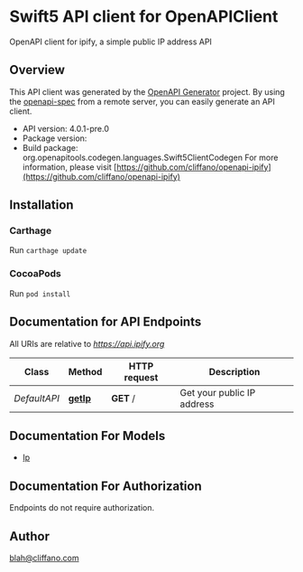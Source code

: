 # Swift5 API client for OpenAPIClient

OpenAPI client for ipify, a simple public IP address API

## Overview
This API client was generated by the [OpenAPI Generator](https://openapi-generator.tech) project.  By using the [openapi-spec](https://github.com/OAI/OpenAPI-Specification) from a remote server, you can easily generate an API client.

- API version: 4.0.1-pre.0
- Package version: 
- Build package: org.openapitools.codegen.languages.Swift5ClientCodegen
For more information, please visit [https://github.com/cliffano/openapi-ipify](https://github.com/cliffano/openapi-ipify)

## Installation

### Carthage

Run `carthage update`

### CocoaPods

Run `pod install`

## Documentation for API Endpoints

All URIs are relative to *https://api.ipify.org*

Class | Method | HTTP request | Description
------------ | ------------- | ------------- | -------------
*DefaultAPI* | [**getIp**](docs/DefaultAPI.md#getip) | **GET** / | Get your public IP address


## Documentation For Models

 - [Ip](docs/Ip.md)


<a id="documentation-for-authorization"></a>
## Documentation For Authorization

Endpoints do not require authorization.


## Author

blah@cliffano.com


